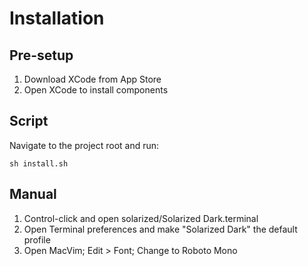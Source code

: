 # Installation

## Pre-setup

1. Download XCode from App Store
2. Open XCode to install components

## Script

Navigate to the project root and run:

`sh install.sh`


## Manual

1. Control-click and open solarized/Solarized Dark.terminal
2. Open Terminal preferences and make "Solarized Dark" the default profile
3. Open MacVim; Edit > Font; Change to Roboto Mono
